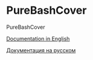 # PureBashCover
PureBashCover


[Documentation in English](./doc_en.md)

[Документация на русском](./doc_ru.md)
